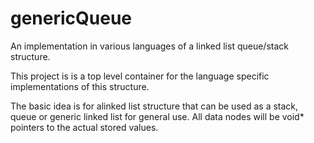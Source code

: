 # genericQueue
An implementation in various languages of a linked list queue/stack structure.

This project is is a top level container for the language specific implementations of this structure.

The basic idea is for alinked list structure that can be used as a stack, queue or generic linked list for general use.
All data nodes will be void* pointers to the actual stored values.
